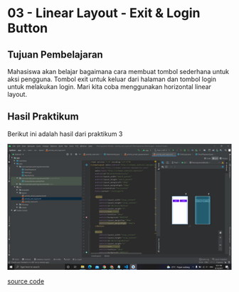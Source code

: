 # 03 - Linear Layout - Exit & Login Button

## Tujuan Pembelajaran

Mahasiswa akan belajar bagaimana cara membuat tombol sederhana untuk
aksi pengguna. Tombol exit untuk keluar dari halaman dan tombol login untuk
melakukan login. Mari kita coba menggunakan horizontal linear layout.

## Hasil Praktikum

Berikut ini adalah hasil dari praktikum 3

![Screenshot Hasil Percobaan](img/exit_login.PNG)

[source code](../../src/02_layout&activity/app/src/main/res/layout/activity_email_password.xml)
